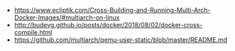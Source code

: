 * https://www.ecliptik.com/Cross-Building-and-Running-Multi-Arch-Docker-Images/#multiarch-on-linux
* http://budevg.github.io/posts/docker/2018/08/02/docker-cross-compile.html
* https://github.com/multiarch/qemu-user-static/blob/master/README.md
